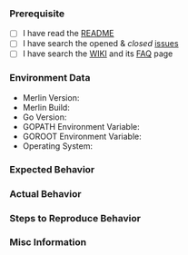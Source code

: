 ### Prerequisite
* [ ] I have read the [README](https://github.com/Ne0nd0g/merlin/blob/master/README.MD)
* [ ] I have search the opened & _closed_ [issues](https://github.com/Ne0nd0g/merlin/issues)
* [ ] I have search the [WIKI](https://github.com/Ne0nd0g/merlin/wiki) and its [FAQ](https://github.com/Ne0nd0g/merlin/wiki/FAQ) page
### Environment Data
* Merlin Version:
* Merlin Build:
* Go Version:
* GOPATH Environment Variable:
* GOROOT Environment Variable:
* Operating System:

### Expected Behavior

### Actual Behavior

### Steps to Reproduce Behavior

### Misc Information